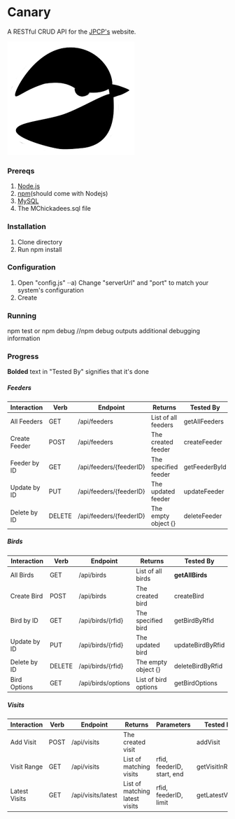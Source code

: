 # Canary
A RESTful CRUD API for the [JPCP's](https://sites.google.com/view/alecrlindsay/research/jp-chickadee-project "Project Website") website.

![alt text](https://github.com/jp-chickadee-project/jesting/blob/master/src/logo1.90fadfe.png "JPCP")

### Prereqs

1) [Node.js](https://nodejs.org/en/download/ "Nodejs Official Website")
2) [npm](https://www.npmjs.com/get-npm "npm Official Website")(should come with Nodejs)
3) [MySQL](https://www.mysql.com/downloads/ "MySQL Official Website")
4) The MChickadees.sql file

### Installation

1) Clone directory
2) Run npm install

### Configuration

1) Open "config.js"
⋅⋅a) Change "serverUrl" and "port" to match your system's configuration
3) Create 

### Running

npm test or npm debug
//npm debug outputs additional debugging information

### Progress

**Bolded** text in "Tested By" signifies that it's done

##### Feeders


| Interaction   | Verb   | Endpoint                                                | Returns                                  | Tested By
|---------------|--------|---------------------------------------------------------|------------------------------------------|-----------------------
| All Feeders   | GET    | /api/feeders                                            | List of all feeders                      | getAllFeeders
| Create Feeder | POST   | /api/feeders                                            | The created feeder                       | createFeeder
| Feeder by ID  | GET    | /api/feeders/{feederID}                                 | The specified feeder                     | getFeederById
| Update by ID  | PUT    | /api/feeders/{feederID}                                 | The updated feeder                       | updateFeeder
| Delete by ID  | DELETE | /api/feeders/{feederID}                                 | The empty object {}                      | deleteFeeder

##### Birds

| Interaction   | Verb   | Endpoint                                                | Returns                                  | Tested By              
|---------------|--------|---------------------------------------------------------|------------------------------------------|------------------------
| All Birds     | GET    | /api/birds                                              | List of all birds                        | **getAllBirds**            
| Create Bird   | POST   | /api/birds                                              | The created bird                         | createBird             
| Bird by ID    | GET    | /api/birds/{rfid}                                       | The specified bird                       | getBirdByRfid
| Update by ID  | PUT    | /api/birds/{rfid}                                       | The updated bird                         | updateBirdByRfid
| Delete by ID  | DELETE | /api/birds/{rfid}                                       | The empty object {}                      | deleteBirdByRfid
| Bird Options  | GET    | /api/birds/options                                      | List of bird options                     | getBirdOptions

##### Visits

| Interaction   | Verb   | Endpoint           | Returns                        | Parameters                   | Tested By
|---------------|--------|--------------------|--------------------------------|------------------------------|----------------------
| Add Visit     | POST   | /api/visits        | The created visit              |                              | addVisit              
| Visit Range   | GET    | /api/visits        | List of matching visits        | rfid, feederID, start, end   | getVisitInRange      
| Latest Visits | GET    | /api/visits/latest | List of matching latest visits | rfid, feederID, limit        | getLatestVisits    
